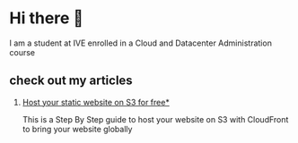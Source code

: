 # Hi there 👋

I am a student at IVE enrolled in a Cloud and Datacenter Administration course

## check out my articles

1. <a href="https://github.karlcch.com/articles/1.S3_CF_Site">Host your static website on S3 for free\*</a>

   This is a Step By Step guide to host your website on S3 with CloudFront to bring your website globally  
